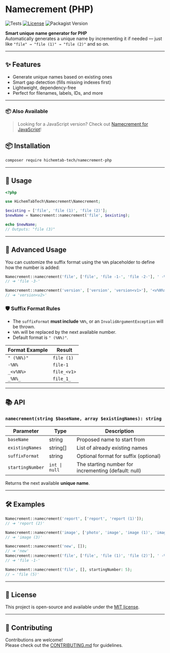# Namecrement (PHP)

<!--suppress HtmlDeprecatedAttribute -->
<p align="center">

![Tests](https://github.com/HichemTab-tech/Namecrement-php/workflows/Tests/badge.svg)
[![License](https://img.shields.io/badge/license-MIT-green.svg)](https://github.com/HichemTab-tech/Namecrement-php/blob/master/LICENSE)
![Packagist Version](https://img.shields.io/packagist/v/hichemtab-tech/namecrement)

</p>

**Smart unique name generator for PHP**  
Automatically generates a unique name by incrementing it if needed — just like `"file" → "file (1)" → "file (2)"` and so on.

---

## ✨ Features

- Generate unique names based on existing ones
- Smart gap detection (fills missing indexes first)
- Lightweight, dependency-free
- Perfect for filenames, labels, IDs, and more

---

### 📦 Also Available

> Looking for a JavaScript version? Check out [Namecrement for JavaScript](https://github.com/HichemTab-tech/Namecrement)!

## 📦 Installation

```bash
composer require hichemtab-tech/namecrement-php
```

---

## 🚀 Usage

```php
<?php

use HichemTabTech\Namecrement\Namecrement;

$existing = ['file', 'file (1)', 'file (2)'];
$newName = Namecrement::namecrement('file', $existing);

echo $newName; 
// Outputs: "file (3)"
```
---

## 🧠 Advanced Usage

You can customize the suffix format using the `%N%` placeholder to define how the number is added:

```php
Namecrement::namecrement('file', ['file', 'file -1-', 'file -2-'], ' -%N%-');
// ➔ 'file -3-'

Namecrement::namecrement('version', ['version', 'version<v1>'], '<v%N%>');
// ➔ 'version<v2>'
```

### 🛡 Suffix Format Rules

- The `suffixFormat` **must include** `%N%`, or an `InvalidArgumentException` will be thrown.
- `%N%` will be replaced by the next available number.
- Default format is `" (%N%)"`.

| Format Example    | Result              |
|-------------------|---------------------|
| `" (%N%)"`        | `file (1)`          |
| `-%N%`            | `file-1`            |
| `_<v%N%>`         | `file_<v1>`         |
| `_%N%_`           | `file_1_`           |

---

## 📚 API

### `namecrement(string $baseName, array $existingNames): string`

| Parameter        | Type          | Description                                          |
|------------------|---------------|------------------------------------------------------|
| `baseName`       | string        | Proposed name to start from                          |
| `existingNames`  | string[]      | List of already existing names                       |
| `suffixFormat`   | string        | Optional format for suffix (optional)                |
| `startingNumber` | `int \| null` | The starting number for incrementing (default: null) |

Returns the next available **unique name**.

---

## 🛠 Examples

```php
Namecrement::namecrement('report', ['report', 'report (1)']);
// ➔ 'report (2)'

Namecrement::namecrement('image', ['photo', 'image', 'image (1)', 'image (2)']);
// ➔ 'image (3)'

Namecrement::namecrement('new', []);
// ➔ 'new'
Namecrement::namecrement('file', ['file', 'file (1)', 'file (2)'], ' -%N%-');
// ➔ 'file -1-'

Namecrement::namecrement('file', [], startingNumber: 5);
// → 'file (5)'
```

---

## 📄 License

This project is open-source and available under the [MIT license](LICENSE).

---

## 🤝 Contributing

Contributions are welcome!  
Please check out the [CONTRIBUTING.md](CONTRIBUTING.md) for guidelines.